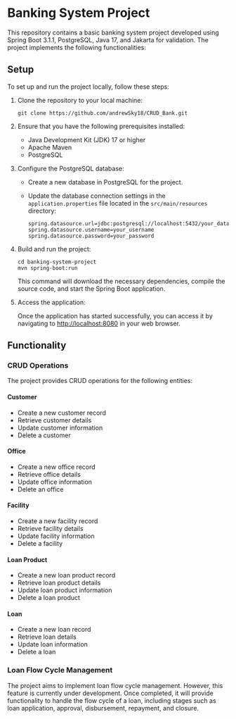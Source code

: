 # Banking System Project

This repository contains a basic banking system project developed using Spring Boot 3.1.1, PostgreSQL, Java 17, and Jakarta for validation. The project implements the following functionalities:

## Setup

To set up and run the project locally, follow these steps:

1. Clone the repository to your local machine:

   ```shell
   git clone https://github.com/andrewSky18/CRUD_Bank.git
   ```

2. Ensure that you have the following prerequisites installed:

   - Java Development Kit (JDK) 17 or higher
   - Apache Maven
   - PostgreSQL

3. Configure the PostgreSQL database:

   - Create a new database in PostgreSQL for the project.
   - Update the database connection settings in the `application.properties` file located in the `src/main/resources` directory:

     ```properties
     spring.datasource.url=jdbc:postgresql://localhost:5432/your_database_name
     spring.datasource.username=your_username
     spring.datasource.password=your_password
     ```

4. Build and run the project:

   ```shell
   cd banking-system-project
   mvn spring-boot:run
   ```

   This command will download the necessary dependencies, compile the source code, and start the Spring Boot application.

5. Access the application:

   Once the application has started successfully, you can access it by navigating to [http://localhost:8080](http://localhost:8080) in your web browser.

## Functionality

### CRUD Operations

The project provides CRUD operations for the following entities:

#### Customer

- Create a new customer record
- Retrieve customer details
- Update customer information
- Delete a customer

#### Office

- Create a new office record
- Retrieve office details
- Update office information
- Delete an office

#### Facility

- Create a new facility record
- Retrieve facility details
- Update facility information
- Delete a facility

#### Loan Product

- Create a new loan product record
- Retrieve loan product details
- Update loan product information
- Delete a loan product

#### Loan

- Create a new loan record
- Retrieve loan details
- Update loan information
- Delete a loan

### Loan Flow Cycle Management

The project aims to implement loan flow cycle management. However, this feature is currently under development. Once completed, it will provide functionality to handle the flow cycle of a loan, including stages such as loan application, approval, disbursement, repayment, and closure.

